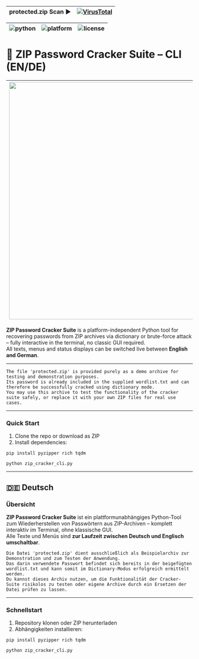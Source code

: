 |protected.zip Scan ► |[![VirusTotal](https://img.shields.io/badge/VirusTotal-Scan-blue.svg)](https://www.virustotal.com/gui/file/ba7aa820f4bc70afc6d14230963e53af5f97c8231df011320324ab3d8f0abf52?nocache=1)|
|---|---|

| ![python](https://img.shields.io/badge/python-3.8%2B-blue) | ![platform](https://img.shields.io/badge/platform-windows%20%7C%20linux%20%7C%20macos-lightgrey) | ![license](https://img.shields.io/badge/license-MIT-brightgreen) |
|---|---|---|

# 🔐 ZIP Password Cracker Suite – CLI (EN/DE)

|<img width="1280" height="640" alt="z" src="https://github.com/user-attachments/assets/60525b4e-8cde-4520-ab9e-2d124312c60f" />|
|---|

**ZIP Password Cracker Suite** is a platform-independent Python tool for recovering passwords from ZIP archives via dictionary or brute-force attack – fully interactive in the terminal, no classic GUI required.  
All texts, menus and status displays can be switched live between **English and German**.

---

```yarn
The file 'protected.zip' is provided purely as a demo archive for testing and demonstration purposes.
Its password is already included in the supplied wordlist.txt and can therefore be successfully cracked using dictionary mode.
You may use this archive to test the functionality of the cracker suite safely, or replace it with your own ZIP files for real use cases.
```

---

### Quick Start

1. Clone the repo or download as ZIP  
2. Install dependencies:

```yarn
pip install pyzipper rich tqdm

python zip_cracker_cli.py
```

---

## 🇩🇪 Deutsch

### Übersicht

**ZIP Password Cracker Suite** ist ein plattformunabhängiges Python-Tool zum Wiederherstellen von Passwörtern aus ZIP-Archiven – komplett interaktiv im Terminal, ohne klassische GUI.  
Alle Texte und Menüs sind **zur Laufzeit zwischen Deutsch und Englisch umschaltbar**.

```yarn
Die Datei 'protected.zip' dient ausschließlich als Beispielarchiv zur Demonstration und zum Testen der Anwendung.
Das darin verwendete Passwort befindet sich bereits in der beigefügten wordlist.txt und kann somit im Dictionary-Modus erfolgreich ermittelt werden.
Du kannst dieses Archiv nutzen, um die Funktionalität der Cracker-Suite risikolos zu testen oder eigene Archive durch ein Ersetzen der Datei prüfen zu lassen.
```

---

### Schnellstart

1. Repository klonen oder ZIP herunterladen  
2. Abhängigkeiten installieren:

```yarn
pip install pyzipper rich tqdm

python zip_cracker_cli.py
```
